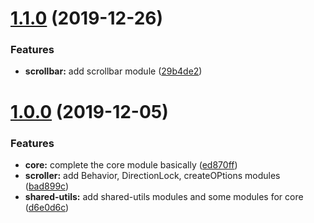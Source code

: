 # [1.1.0](https://github.com/essencemike/better-scroll-analysis/compare/v1.0.0...v1.1.0) (2019-12-26)


### Features

* **scrollbar:** add scrollbar module ([29b4de2](https://github.com/essencemike/better-scroll-analysis/commit/29b4de2e1b92d67e12da2181996ea59afbea3064))



# [1.0.0](https://github.com/essencemike/better-scroll-analysis/compare/d6e0d6c8c47285cbdd4be2785c7988aaf757ba33...v1.0.0) (2019-12-05)


### Features

* **core:** complete the core module basically ([ed870ff](https://github.com/essencemike/better-scroll-analysis/commit/ed870ff715aa8a033b8630297cbc8b67f8f7a96e))
* **scroller:** add Behavior, DirectionLock, createOPtions modules ([bad899c](https://github.com/essencemike/better-scroll-analysis/commit/bad899c10cc196efbf5d4fa01459557e3b957681))
* **shared-utils:** add shared-utils modules and some modules for core ([d6e0d6c](https://github.com/essencemike/better-scroll-analysis/commit/d6e0d6c8c47285cbdd4be2785c7988aaf757ba33))



